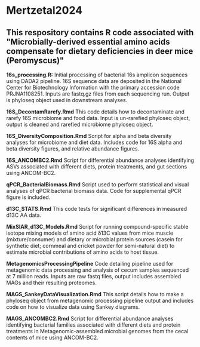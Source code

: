 # Mertzetal2024
## This respository contains R code associated with "Microbially-derived essential amino acids compensate for dietary deficiencies in deer mice (Peromyscus)"


**16s_processing.R:** Initial processing of bacterial 16s amplicon sequences using DADA2 pipeline. 16S sequence data are deposited in the National Center for Biotechnology Information with the primary accession code PRJNA1108251. Inputs are fastq.gz files from each sequencing run. Output is phyloseq object used in downstream analyses.

**16S_DecontamRarefy.Rmd** This code details how to decontaminate and rarefy 16S microbiome and food data. Input is un-rarefied phyloseq object, output is cleaned and rarefied microbiome phyloseq object.

**16S_DiversityComposition.Rmd** Script for alpha and beta diversity analyses for microbiome and diet data. Includes code for 16S alpha and beta diversity figures, and relative abundance figures.

**16S_ANCOMBC2.Rmd** Script for differential abundance analyses identifying ASVs associated with different diets, protein treatments, and gut sections using ANCOM-BC2.

**qPCR_BacterialBiomass.Rmd** Script used to perform statistical and visual analyses of qPCR bacterial biomass data. Code for supplemental qPCR figure is included.

**d13C_STATS.Rmd** This code tests for significant differences in measured d13C AA data. 

**MixSIAR_d13C_Models.Rmd** Script for running compound-specific stable isotope mixing models of amino acid δ13C values from mice muscle (mixture/consumer) and dietary or microbial protein sources (casein for synthetic diet; cornmeal and cricket powder for semi-natural diet) to estimate microbial contributions of amino acids to host tissue.

**MetagenomicsProcessingPipeline** Code detailing pipeline used for metagenomic data processing and analysis of cecum samples sequenced at 7 million reads. Inputs are raw fastq files, output includes assembled MAGs and their resulting proteomes.

**MAGS_SankeyDataVisualization.Rmd** This script details how to make a phyloseq object from metagenomic processing pipeline output and includes code on how to visualize data using Sankey diagrams.

**MAGS_ANCOMBC2.Rmd** Script for differential abundance analyses identifying bacterial families associated with different diets and protein treatments in Metagenomic-assembled microbial genomes from the cecal contents of mice using ANCOM-BC2.
